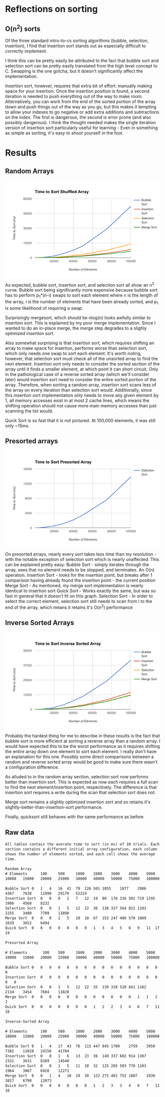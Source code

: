# Reflections on sorting

## O(n<sup>2</sup>) sorts
Of the three standard intro-to-cs sorting algorithms (bubble, selection, insertion), I find that insertion sort stands out as especially difficult to correctly implement.

I think this can be pretty easily be attributed to the fact that bubble sort and selection sort can be pretty easily translated from the high level concept to C. Swapping is the one gotcha, but it doesn't significantly affect the implementation.

Insertion sort, however, requires that extra bit of effort: manually making space for your insertion. Once the insertion position is found, a second iteration is needed to push everything out of the way to make room. Alternatively, you can work from the end of the sorted portion of the array down and push things out of the way as you go, but this makes it tempting to allow your indexes to go negative or add extra additions and subtractions on the index. The first is dangerous, the second is error prone (and also possibly dangerous). I think the thought needed makes the single iteration version of insertion sort particularly useful for learning - Even in something as simple as sorting, it's easy to shoot yourself in the foot.

# Results

## Random Arrays
![Time to sort shuffled arrays](shuffled.png)

As expected, bubble sort, insertion sort, and selection sort all show an n<sup>2</sup> curve. Bubble sort being significantly more expensive because bubble sort has to perform p<sub>1</sub>*(n-i) swaps to sort each element where n is the length of the array, i is the number of elements that have been already sorted, and p<sub>1</sub> is some likelihood of requiring a swap. 

Surprisingly mergesort, which should be nlog(n) looks awfully similar to insertion sort. This is explained by my poor merge implementation. Since I wanted to do an in-place merge, the merge step degrades to a slighly optimized insertion sort.

Also somewhat surprising is that insertion sort, which requires shifting an array to make space for insertion, performs worse than selection sort, which only needs one swap to sort each element. It's worth noting, however, that selection sort must check all of the unsorted array to find the next element. Insertion sort only needs to consider the sorted section of the array until it finds a smaller element, at which point it can short circuit. Only in the pathological case of a reverse sorted array (which we'll consider later) would insertion sort need to consider the entire sorted portion of the array. Therefore, when sorting a random array, insertion sort scans less of the array on every iteration than selection sort would. Additionally, since this insertion sort implementation only needs to move any given element by 1, all memory accesses exist in at most 2 cache lines, which means the shifting operation should not cause more main memory accesses than just scanning the list would.

Quick Sort is so fast that it is not pictured. At 100,000 elements, it was still only ~15ms.

## Presorted arrays
![Time to sort presorted array](presorted.png)

On presorted arrays, nearly every sort takes less time than my resolution - with the notable exception of selection sort which is nearly unaffected. This can be explained pretty easy:
Bubble Sort - simply iterates through the array, sees that no element needs to be stopped, and terminates. An O(n) operation.
Insertion Sort - looks for the insertion point, but breaks after 1 comparison having already found the insertion point - the current position
Merge Sort - As mentioned, my merge sort implementation is nearly identical to insertion sort
Quick Sort - Works exactly the same, but was so fast in general that it doesn't fit on this graph.
Selection Sort - In order to select the correct element, selection sort still needs to scan from i to the end of the array, which means it retains it's O(n<sup>2</sup>) performance

## Inverse Sorted Arrays
![Time to sort inverse sorted arrays](inversesorted.png)

Probably the hardest thing for me to describe in these results is the fact that bubble sort is more efficient at sorting a reverse array than a random array. I would have expected this to be the worst performance as it requires shifting the entire array down one element to sort each element. I really don't have an explanation for this one. Possibly some direct comparisons between a random and reverse sorted array would be good to make sure there wasn't a configuration difference.

As alluded to in the random array section, selection sort now performs better than insertion sort. This is expected as now each requires a full scan to find the next element/insertion point, respectively. The difference is that insertion sort requires a write during the scan that selection sort does not.

Merge sort remains a slightly optimized insertion sort and so retains it's slightly-better-than-insertion-sort performance.

Finally, quicksort still behaves with the same performance as before

## Raw data
```
All tables contain the averate time to sort (in ms) of 10 trials. Each section contains a different initial array configuration, each column shows the number of elements sorted, and each cell shows the average time.

Random Array
# Elements      100 	500 	1000	2000	3000	4000	5000	10000	15000	20000	25000	30000	40000	50000	75000	100000	

Bubble Sort	0	1	4	16	41	79	126	501	1055	1877	2986	4367	7638	11990	29170	52224	
Insertion Sort	0	0	0	2	7	12	19	80	176	316	502	719	1295	1986	4568	8232	
Selection Sort	0	0	1	5	12	22	36	138	327	564	822	1193	2255	3400	7709	13898	
Merge Sort	0	0	0	2	5	10	18	67	153	247	406	570	1089	1639	3652	6494	
Quick Sort	0	0	0	0	0	0	0	1	3	4	5	6	9	11	17	24	

Presorted Array

# Elements       100 	500 	1000	2000	3000	4000	5000	10000	15000	20000	25000	30000	40000	50000	75000	100000	

Bubble Sort	0	0	0	0	0	0	0	0	0	0	0	0	0	0	0	0	
Insertion Sort	0	0	0	0	0	0	0	0	0	0	0	0	0	0	0	0	
Selection Sort	0	0	1	5	12	22	35	139	328	520	841	1182	2134	3454	7604	13820	
Merge Sort	0	0	0	0	0	0	0	0	0	0	0	0	1	1	2	2	
Quick Sort	0	0	0	0	0	0	0	1	2	2	3	4	6	7	11	16	

Inverse-Sorted Array

# Elements      100 	500 	1000	2000	3000	4000	5000	10000	15000	20000	25000	30000	40000	50000	75000	100000	

Bubble Sort	0	1	4	17	43	76	115	447	943	1709	2759	3950	7382	11028	24156	41784	
Insertion Sort	0	0	1	6	13	23	36	149	337	602	914	1307	2331	3631	8169	14540	
Selection Sort	0	0	1	5	11	20	32	125	285	503	770	1103	1964	3067	6928	12271	
Merge Sort	0	0	1	4	10	19	30	122	272	481	752	1087	1930	3017	6790	12073	
Quick Sort	0	0	0	0	0	0	0	1	2	3	3	4	6	7	12	16
```

